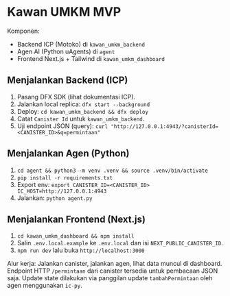 # Kawan UMKM MVP

Komponen:
- Backend ICP (Motoko) di `kawan_umkm_backend`
- Agen AI (Python uAgents) di `agent`
- Frontend Next.js + Tailwind di `kawan_umkm_dashboard`

## Menjalankan Backend (ICP)
1. Pasang DFX SDK (lihat dokumentasi ICP).
2. Jalankan local replica: `dfx start --background`
3. Deploy: `cd kawan_umkm_backend && dfx deploy`
4. Catat `Canister Id` untuk `kawan_umkm_backend`.
5. Uji endpoint JSON (query): `curl "http://127.0.0.1:4943/?canisterId=<CANISTER_ID>&q=permintaan"`

## Menjalankan Agen (Python)
1. `cd agent && python3 -m venv .venv && source .venv/bin/activate`
2. `pip install -r requirements.txt`
3. Export env: `export CANISTER_ID=<CANISTER_ID> IC_HOST=http://127.0.0.1:4943`
4. Jalankan: `python agent.py`

## Menjalankan Frontend (Next.js)
1. `cd kawan_umkm_dashboard && npm install`
2. Salin `.env.local.example` ke `.env.local` dan isi `NEXT_PUBLIC_CANISTER_ID`.
3. `npm run dev` lalu buka `http://localhost:3000`

Alur kerja: Jalankan canister, jalankan agen, lihat data muncul di dashboard. Endpoint HTTP `/permintaan` dari canister tersedia untuk pembacaan JSON saja. Update state dilakukan via panggilan update `tambahPermintaan` oleh agen menggunakan `ic-py`.
